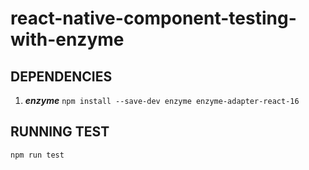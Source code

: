 # react-native-component-testing-with-enzyme

## DEPENDENCIES

1. **_enzyme_** `npm install --save-dev enzyme enzyme-adapter-react-16`

## RUNNING TEST

`npm run test`
